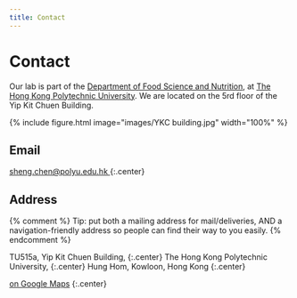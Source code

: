 ```yaml
---
title: Contact
---
```


# <i class="fas fa-envelope"></i>Contact

Our lab is part of the [Department of Food Science and Nutrition](https://www.polyu.edu.hk/fsn/), at [The Hong Kong Polytechnic University](https://www.polyu.edu.hk/).
We are located on the 5rd floor of the Yip Kit Chuen Building.

{% include figure.html image="images/YKC building.jpg" width="100%" %}

## Email

<a href="mailto:&#115;&#104;&#101;&#110;&#103;&#46;&#99;&#104;&#101;&#110;&#64;&#112;&#111;&#108;&#121;&#117;&#46;&#101;&#100;&#117;&#46;&#104;&#107;">
  &#115;&#104;&#101;&#110;&#103;&#46;&#99;&#104;&#101;&#110;&#64;&#112;&#111;&#108;&#121;&#117;&#46;&#101;&#100;&#117;&#46;&#104;&#107;
</a>
{:.center}


## Address

{% comment %}
Tip: put both a mailing address for mail/deliveries, AND a navigation-friendly address so people can find their way to you easily.
{% endcomment %}

TU515a, Yip Kit Chuen Building, 
{:.center}
The Hong Kong Polytechnic University, 
{:.center}
Hung Hom, Kowloon, Hong Kong
{:.center}

[<i class="fas fa-external-link-alt"></i> on Google Maps](https://www.google.com/maps/place/Yip+Kit+Chuen+Building,+The+Hong+Kong+Polytechnic+University/@22.305114,114.1782901,17z/data=!4m6!3m5!1s0x340400e7c882a23b:0x87e63d73ce59c7f!8m2!3d22.305114!4d114.180865!16s%2Fg%2F12hkn_5v0?entry=ttu&g_ep=EgoyMDI1MDYzMC4wIKXMDSoASAFQAw%3D%3D)
{:.center}
